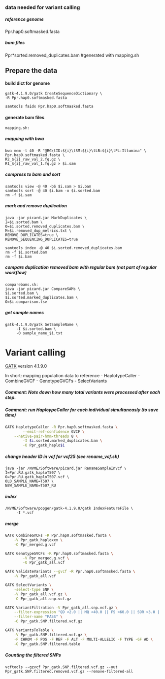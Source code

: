 ### data needed for variant calling
##### reference genome 
Ppr.hap0.softmasked.fasta
##### bam files
Ppr*sorted.removed_duplicates.bam #generated with mapping.sh

## Prepare the data
#### build dict for genome
```
gatk-4.1.9.0/gatk CreateSequenceDictionary \
-R Ppr.hap0.softmasked.fasta
```
```
samtools faidx Ppr.hap0.softmasked.fasta
```
#### generate bam files 
```
mapping.sh:
```
##### mapping with bwa
```
bwa mem -t 40 -R "@RG\tID:${i}\tSM:${i}\tLB:${i}\tPL:Illumina" \
Ppr.hap0.softmasked.fasta \
R2_${i}_raw_val_2.fq.gz \
R1_${i}_raw_val_1.fq.gz > $i.sam
```
##### compress to bam and sort
```
samtools view -@ 40 -bS $i.sam > $i.bam
samtools sort -@ 40 $i.bam -o $i.sorted.bam
rm -f $i.sam
```
##### mark and remove duplication
```
java -jar picard.jar MarkDuplicates \
I=$i.sorted.bam \
O=$i.sorted.removed_duplicates.bam \
M=$i.removed_dup_metrics.txt \
REMOVE_DUPLICATES=true \
REMOVE_SEQUENCING_DUPLICATES=true
```
```
samtools index -@ 40 $i.sorted.removed_duplicates.bam
rm -f $i.sorted.bam
rm -f $i.bam
```
##### compare duplication removed bam with regular bam (not part of regular workflow)
```
comparebams.sh:
java -jar picard.jar CompareSAMs \
$i.sorted.bam \
$i.sorted.marked_duplicates.bam \
O=$i.comparison.tsv
```
##### get sample names
```
gatk-4.1.9.0/gatk GetSampleName \
     -I $i.sorted.bam \
     -O sample_name_$i.txt
```

# Variant calling

[GATK](https://gatk.broadinstitute.org/hc/en-us) version 4.1.9.0

In short: mapping population data to reference - HaplotypeCaller - CombineGVCF - GenotypeGVCFs - SelectVariants
##### Comment: Note down how many total variants were processed after each step.
##### Comment: run HaploypeCaller for each individual simultaneasly (to save time)
```sh
GATK HaplotypeCaller -R Ppr.hap0.softmasked.fasta \
        --emit-ref-confidence GVCF \
	--native-pair-hmm-threads 8 \
        -I $i.sorted.marked_duplicates.bam \
        -O Ppr_gatk_haplo$i
```
##### change header ID in vcf for vcf25 (see rename_vcf.sh)
```
java -jar /NVME/Software/picard.jar RenameSampleInVcf \
I=Ppr.RU.gatk_haploT507 \
O=Ppr.RU.gatk_haploT507.vcf \
OLD_SAMPLE_NAME=T507 \
NEW_SAMPLE_NAME=T507_RU
```
##### index
```
/NVME/Software/popgen/gatk-4.1.9.0/gatk IndexFeatureFile \
     -I *.vcf
```
##### merge 
```sh
GATK CombineGVCFs -R Ppr.hap0.softmasked.fasta \
	-V Ppr_gatk_haploxxx \
	-O Ppr_merged.g.vcf
```

```sh
GATK GenotypeGVCFs -R Ppr.hap0.softmasked.fasta \
        -V Ppr_merged.g.vcf \
        -O Ppr_gatk_all.vcf
```

```sh
GATK ValidateVariants --gvcf -R Ppr.hap0.softmasked.fasta \
	-V Ppr_gatk_all.vcf
```

```sh
GATK SelectVariants \
	-select-type SNP \
	-V Ppr_gatk_all.vcf.gz \
	-O Ppr_gatk_all.snp.vcf.gz
```

```sh
GATK VariantFiltration -V Ppr_gatk_all.snp.vcf.gz \
	--filter-expression "QD <2.0 || MQ <40.0 || FS >60.0 || SOR >3.0 || ReadPosRankSum < -8.0 || MQRankSum < -12.5" \
	--filter-name "PASS" \
	-O Ppr_gatk.SNP.filtered.vcf.gz
```

```sh
GATK VariantsToTable \
	-V Ppr_gatk.SNP.filtered.vcf.gz \
	-F CHROM -F POS -F REF -F ALT -F MULTI-ALLELIC -F TYPE -GF AD \
	-O Ppr_gatk.SNP.filtered.table
```

##### Counting the filtered SNPs
```
vcftools --gzvcf Ppr_gatk.SNP.filtered.vcf.gz --out Ppr_gatk.SNP.filtered.removed.vcf.gz --remove-filtered-all
```
